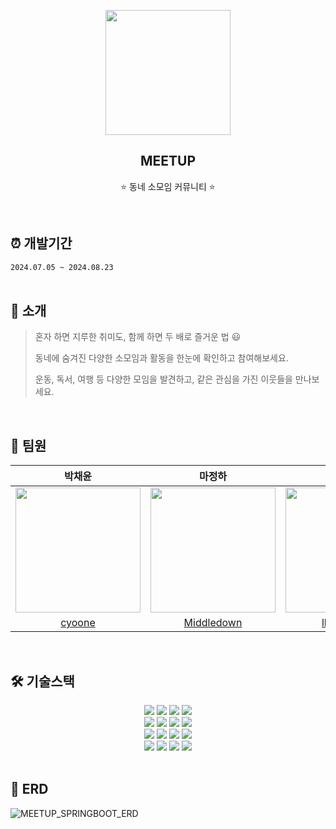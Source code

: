 <p align="middle" >
  <img width="200px;" src="https://github.com/user-attachments/assets/aeb4d82a-8d88-4f16-8b57-c56847890be1"/>
</p>
<h2 align="middle">MEETUP</h2>
<p align="middle">⭐️ 동네 소모임 커뮤니티 ⭐️</p>

<br>

## ⏰ 개발기간
`2024.07.05 ~ 2024.08.23`
<br>
<br>

## 🔎 소개
<blockquote>
<p>혼자 하면 지루한 취미도, 함께 하면 두 배로 즐거운 법 😃</p>
<p>동네에 숨겨진 다양한 소모임과 활동을 한눈에 확인하고 참여해보세요.</p>
<p>운동, 독서, 여행 등 다양한 모임을 발견하고, 같은 관심을 가진 이웃들을 만나보세요.</p>
</blockquote>
<br>

## 👥 팀원
<div align="center">

| 박채윤 | 마정하 | 이현승 | 이연서 |
  |:---:|:---:|:---:|:---:|
| <img src="https://github.com/cyoone.png" width="200" height="200"> | <img src="https://github.com/Middledown.png" width="200" height="200"> | <img src="https://github.com/lhs991117.png" width="200" height="200"> | <img src="https://github.com/YSL0711.png" width="200" height="200"> |
| [cyoone](https://github.com/cyoone) | [Middledown](https://github.com/Middledown) | [lhs991117](https://github.com/lhs991117) | [YSL0711](https://github.com/YSL0711) |

</div>

<br>

## 🛠️ 기술스택
<div align="center">

  <img src="https://img.shields.io/badge/java-007396?style=for-the-badge&logo=java&logoColor=white">
  <img src="https://img.shields.io/badge/spring boot-6DB33F?style=for-the-badge&logo=springboot&logoColor=white">
  <img src="https://img.shields.io/badge/spring security-6DB33F?style=for-the-badge&logo=springsecurity&logoColor=white">
  <img src="https://img.shields.io/badge/spring data jpa-6DB33F?style=for-the-badge&logo=springdatajpa&logoColor=white">
  <br>

  <img src="https://img.shields.io/badge/cloudtype-000000?style=for-the-badge&logo=cloudtype&logoColor=white">
  <img src="https://img.shields.io/badge/amazonrds-527FFF?style=for-the-badge&logo=amazonrds&logoColor=white">
  <img src="https://img.shields.io/badge/amazons3-569A31?style=for-the-badge&logo=amazons3&logoColor=white">
  <img src="https://img.shields.io/badge/githubactions-2088FF?style=for-the-badge&logo=githubactions&logoColor=white">
  <br>

  <img src="https://img.shields.io/badge/mysql-4479A1?style=for-the-badge&logo=mysql&logoColor=white"> 
  <img src="https://img.shields.io/badge/mongoDB-47A248?style=for-the-badge&logo=MongoDB&logoColor=white">
  <img src="https://img.shields.io/badge/postman-FF6C37?style=for-the-badge&logo=postman&logoColor=white">
  <img src="https://img.shields.io/badge/intellij-000000?style=for-the-badge&logo=intellijidea&logoColor=white">
  <br>

  <img src="https://img.shields.io/badge/git-F05032?style=for-the-badge&logo=git&logoColor=white">
  <img src="https://img.shields.io/badge/github-181717?style=for-the-badge&logo=github&logoColor=white">
  <img src="https://img.shields.io/badge/notion-000000?style=for-the-badge&logo=notion&logoColor=white">
  <img src="https://img.shields.io/badge/figma-F24E1E?style=for-the-badge&logo=figma&logoColor=white">
  <br>
</div>

<br>

## 📄 ERD
![MEETUP_SPRINGBOOT_ERD](https://github.com/user-attachments/assets/f46e9bee-17cf-416d-9fce-68834b7bcccd)

